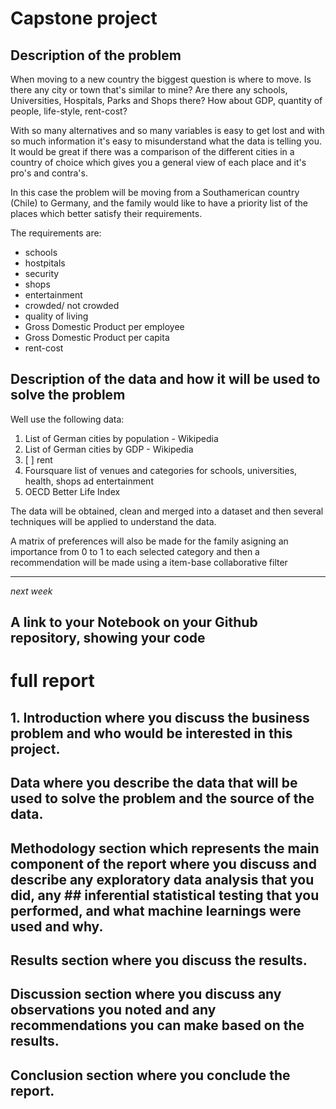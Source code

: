 # Capstone project
## Description of the problem
When moving to a new country the biggest question is where to move. Is there any city or town that's similar to mine? Are there any schools, Universities, Hospitals, Parks and Shops there? How about GDP, quantity of people, life-style, rent-cost?

With so many alternatives and so many variables is easy to get lost and with so much information it's easy to misunderstand what the data is telling you. It would be great if there was a comparison of the different cities in a country of choice which gives you a general view of each place and it's pro's and contra's.

In this case the problem will be moving from a Southamerican country (Chile) to Germany, and the family would like to have a priority list of the places which better satisfy their requirements.

The requirements are:  
* schools
* hostpitals
* security
* shops
* entertainment
* crowded/ not crowded
* quality of living
* Gross Domestic Product per employee
* Gross Domestic Product per capita
* rent-cost
 

## Description of the data and how it will be used to solve the problem

Well use the following data:

1. List of German cities by population - Wikipedia
2. List of German cities by GDP - Wikipedia
3. [ ] rent
4. Foursquare list of venues and categories for schools, universities, health, shops ad entertainment
5.  OECD Better Life Index

The data will be obtained, clean and merged into a dataset and then several techniques will be applied to understand the data.

A matrix of preferences will also be made for the family asigning an importance from 0 to 1 to each selected category and then a recommendation will be made using a item-base collaborative filter


---
_next week_

## A link to your Notebook on your Github repository, showing your code

# full report

## 1. Introduction where you discuss the business problem and who would be interested in this project.

## Data where you describe the data that will be used to solve the problem and the source of the data.

## Methodology section which represents the main component of the report where you discuss and describe any exploratory data analysis that you did, any ## inferential statistical testing that you performed, and what machine learnings were used and why.
## Results section where you discuss the results.
## Discussion section where you discuss any observations you noted and any recommendations you can make based on the results.
## Conclusion section where you conclude the report.